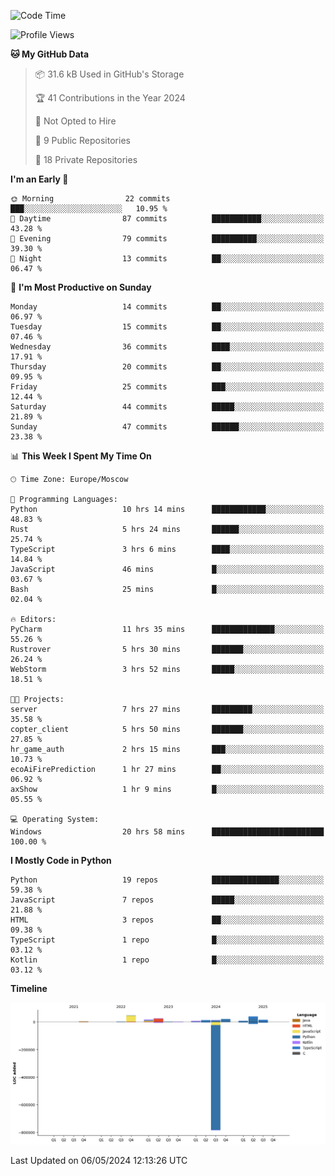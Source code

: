 <!--START_SECTION:waka-->
![Code Time](http://img.shields.io/badge/Code%20Time-316%20hrs%2028%20mins-blue)

![Profile Views](http://img.shields.io/badge/Profile%20Views-0-blue)

**🐱 My GitHub Data** 

> 📦 31.6 kB Used in GitHub's Storage 
 > 
> 🏆 41 Contributions in the Year 2024
 > 
> 🚫 Not Opted to Hire
 > 
> 📜 9 Public Repositories 
 > 
> 🔑 18 Private Repositories 
 > 
**I'm an Early 🐤** 

```text
🌞 Morning                22 commits          ███░░░░░░░░░░░░░░░░░░░░░░   10.95 % 
🌆 Daytime                87 commits          ███████████░░░░░░░░░░░░░░   43.28 % 
🌃 Evening                79 commits          ██████████░░░░░░░░░░░░░░░   39.30 % 
🌙 Night                  13 commits          ██░░░░░░░░░░░░░░░░░░░░░░░   06.47 % 
```
📅 **I'm Most Productive on Sunday** 

```text
Monday                   14 commits          ██░░░░░░░░░░░░░░░░░░░░░░░   06.97 % 
Tuesday                  15 commits          ██░░░░░░░░░░░░░░░░░░░░░░░   07.46 % 
Wednesday                36 commits          ████░░░░░░░░░░░░░░░░░░░░░   17.91 % 
Thursday                 20 commits          ██░░░░░░░░░░░░░░░░░░░░░░░   09.95 % 
Friday                   25 commits          ███░░░░░░░░░░░░░░░░░░░░░░   12.44 % 
Saturday                 44 commits          █████░░░░░░░░░░░░░░░░░░░░   21.89 % 
Sunday                   47 commits          ██████░░░░░░░░░░░░░░░░░░░   23.38 % 
```


📊 **This Week I Spent My Time On** 

```text
🕑︎ Time Zone: Europe/Moscow

💬 Programming Languages: 
Python                   10 hrs 14 mins      ████████████░░░░░░░░░░░░░   48.83 % 
Rust                     5 hrs 24 mins       ██████░░░░░░░░░░░░░░░░░░░   25.74 % 
TypeScript               3 hrs 6 mins        ████░░░░░░░░░░░░░░░░░░░░░   14.84 % 
JavaScript               46 mins             █░░░░░░░░░░░░░░░░░░░░░░░░   03.67 % 
Bash                     25 mins             █░░░░░░░░░░░░░░░░░░░░░░░░   02.04 % 

🔥 Editors: 
PyCharm                  11 hrs 35 mins      ██████████████░░░░░░░░░░░   55.26 % 
Rustrover                5 hrs 30 mins       ███████░░░░░░░░░░░░░░░░░░   26.24 % 
WebStorm                 3 hrs 52 mins       █████░░░░░░░░░░░░░░░░░░░░   18.51 % 

🐱‍💻 Projects: 
server                   7 hrs 27 mins       █████████░░░░░░░░░░░░░░░░   35.58 % 
copter_client            5 hrs 50 mins       ███████░░░░░░░░░░░░░░░░░░   27.85 % 
hr_game_auth             2 hrs 15 mins       ███░░░░░░░░░░░░░░░░░░░░░░   10.73 % 
ecoAiFirePrediction      1 hr 27 mins        ██░░░░░░░░░░░░░░░░░░░░░░░   06.92 % 
axShow                   1 hr 9 mins         █░░░░░░░░░░░░░░░░░░░░░░░░   05.55 % 

💻 Operating System: 
Windows                  20 hrs 58 mins      █████████████████████████   100.00 % 
```

**I Mostly Code in Python** 

```text
Python                   19 repos            ███████████████░░░░░░░░░░   59.38 % 
JavaScript               7 repos             █████░░░░░░░░░░░░░░░░░░░░   21.88 % 
HTML                     3 repos             ██░░░░░░░░░░░░░░░░░░░░░░░   09.38 % 
TypeScript               1 repo              █░░░░░░░░░░░░░░░░░░░░░░░░   03.12 % 
Kotlin                   1 repo              █░░░░░░░░░░░░░░░░░░░░░░░░   03.12 % 
```



**Timeline**

![Lines of Code chart](https://raw.githubusercontent.com/adlemx/adlemx/main/assets/bar_graph.png)


 Last Updated on 06/05/2024 12:13:26 UTC
<!--END_SECTION:waka-->
